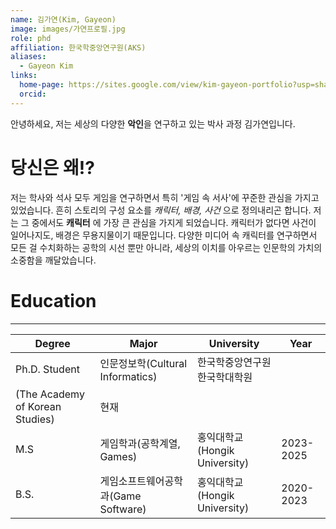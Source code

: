 ```yaml
---
name: 김가연(Kim, Gayeon)
image: images/가연프로필.jpg
role: phd
affiliation: 한국학중앙연구원(AKS)
aliases:
  - Gayeon Kim
links:
  home-page: https://sites.google.com/view/kim-gayeon-portfolio?usp=sharing 
  orcid: 
---
```


안녕하세요, 저는 세상의 다양한 **악인**을 연구하고 있는 박사 과정 김가연입니다. 

# 당신은 왜!?
저는 학사와 석사 모두 게임을 연구하면서 특히 '게임 속 서사'에 꾸준한 관심을 가지고 있었습니다. 흔히 스토리의 구성 요소를 *캐릭터, 배경, 사건* 으로 정의내리곤 합니다. 저는 그 중에서도 **캐릭터** 에 가장 큰 관심을 가지게 되었습니다. 캐릭터가 없다면 사건이 일어나지도, 배경은 무용지물이기 때문입니다. 다양한 미디어 속 캐릭터를 연구하면서 모든 걸 수치화하는 공학의 시선 뿐만 아니라, 세상의 이치를 아우르는 인문학의 가치의 소중함을 깨달았습니다. 

# Education
-------------------------
|Degree|Major|University|Year|
|------|---|---|---|
|Ph.D. Student|인문정보학(Cultural Informatics)|한국학중앙연구원 한국학대학원
(The Academy of Korean Studies)|현재|
|M.S|게임학과(공학계열, Games)|홍익대학교(Hongik University)|2023-2025|
|B.S.|게임소프트웨어공학과(Game Software)|홍익대학교(Hongik University)|2020-2023|
